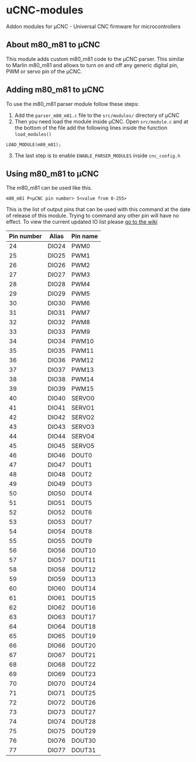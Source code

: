 # uCNC-modules
Addon modules for µCNC - Universal CNC firmware for microcontrollers

## About m80_m81 to µCNC

This module adds custom m80_m81 code to the µCNC parser. This similar to Marlin m80_m81 and allows to turn on and off any generic digital pin, PWM or servo pin of the µCNC.

## Adding m80_m81 to µCNC

To use the m80_m81 parser module follow these steps:
1. Add the `parser_m80_m81.c` file to the `src/modules/` directory of µCNC
2. Then you need load the module inside µCNC. Open `src/module.c` and at the bottom of the file add the following lines inside the function `load_modules()`

```
LOAD_MODULE(m80_m81);
```

3. The last step is to enable `ENABLE_PARSER_MODULES` inside `cnc_config.h`

## Using m80_m81 to µCNC

The m80_m81 can be used like this.

```
m80_m81 P<µCNC pin number> S<value from 0-255>
```

This is the list of output pins that can be used with this command at the date of release of this module.
Trying to command any other pin will have no effect.
To view the current updated IO list please [go to the wiki](https://github.com/Paciente8159/uCNC/wiki/Understanding-the-HAL#the-microcontroller-hal)

| Pin number | Alias | Pin name |
| --- | --- | --- |
| 24 | DIO24 | PWM0 |
| 25 | DIO25 | PWM1 |
| 26 | DIO26 | PWM2 |
| 27 | DIO27 | PWM3 |
| 28 | DIO28 | PWM4 |
| 29 | DIO29 | PWM5 |
| 30 | DIO30 | PWM6 |
| 31 | DIO31 | PWM7 |
| 32 | DIO32 | PWM8 |
| 33 | DIO33 | PWM9 |
| 34 | DIO34 | PWM10 |
| 35 | DIO35 | PWM11 |
| 36 | DIO36 | PWM12 |
| 37 | DIO37 | PWM13 |
| 38 | DIO38 | PWM14 |
| 39 | DIO39 | PWM15 |
| 40 | DIO40 | SERVO0 |
| 41 | DIO41 | SERVO1 |
| 42 | DIO42 | SERVO2 |
| 43 | DIO43 | SERVO3 |
| 44 | DIO44 | SERVO4 |
| 45 | DIO45 | SERVO5 |
| 46 | DIO46 | DOUT0 |
| 47 | DIO47 | DOUT1 |
| 48 | DIO48 | DOUT2 |
| 49 | DIO49 | DOUT3 |
| 50 | DIO50 | DOUT4 |
| 51 | DIO51 | DOUT5 |
| 52 | DIO52 | DOUT6 |
| 53 | DIO53 | DOUT7 |
| 54 | DIO54 | DOUT8 |
| 55 | DIO55 | DOUT9 |
| 56 | DIO56 | DOUT10 |
| 57 | DIO57 | DOUT11 |
| 58 | DIO58 | DOUT12 |
| 59 | DIO59 | DOUT13 |
| 60 | DIO60 | DOUT14 |
| 61 | DIO61 | DOUT15 |
| 62 | DIO62 | DOUT16 |
| 63 | DIO63 | DOUT17 |
| 64 | DIO64 | DOUT18 |
| 65 | DIO65 | DOUT19 |
| 66 | DIO66 | DOUT20 |
| 67 | DIO67 | DOUT21 |
| 68 | DIO68 | DOUT22 |
| 69 | DIO69 | DOUT23 |
| 70 | DIO70 | DOUT24 |
| 71 | DIO71 | DOUT25 |
| 72 | DIO72 | DOUT26 |
| 73 | DIO73 | DOUT27 |
| 74 | DIO74 | DOUT28 |
| 75 | DIO75 | DOUT29 |
| 76 | DIO76 | DOUT30 |
| 77 | DIO77 | DOUT31 |
